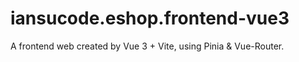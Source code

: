 # iansucode.eshop.frontend-vue3

A frontend web created by Vue 3 + Vite, using Pinia & Vue-Router.

